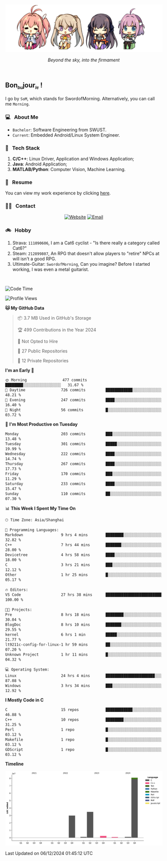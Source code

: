 <img src="./pic/Aokana.png">
<p align="center"><em>Beyond the sky, into the firmament</em></p>

<br/>

## Bon<sub><em><font size=2>bu</font></em></sub>jour<sub><em><font size=2>le</font></em></sub> !

I go by `SoM`, which stands for SwordofMorning. Alternatively, you can call me `Morning`.

### 💻 &nbsp; About Me

- `Bachelor`: Software Engineering from SWUST.
- `Current`: Embedded Android/Linux System Engineer.

### 🔧 &nbsp; Tech Stack

1. **C/C++**: Linux Driver, Application and Windows Application;
2. **Java**: Android Application;
3. **MATLAB/Python**: Computer Vision, Machine Learning.

### 📝 &nbsp; Resume

You can view my work experience by clicking <a href="https://swordofmorning.com/index.php/contact/">here</a>.

### 🤝🏻 &nbsp; Contact

<p align="center">
<a href="https://swordofmorning.com/"><img alt="Website" src="https://img.shields.io/badge/Website-swordofmorning.com-blue?style=flat-square&logo=google-chrome"></a>
<a href="mailto:master@xiaojintao.email
"><img alt="Email" src="https://img.shields.io/badge/Email-master@xiaojintao.email-blue?style=flat-square&logo=gmail"></a>
</p>

### 🚲 &nbsp; Hobby

1. Strava: `111090606`, I am a Cat6 cyclist - "Is there really a category called Cat6?"
2. Steam: `212899807`, An RPG that doesn't allow players to "retire" NPCs at will isn't a good RPG.
3. Ultimate-Guitar: `SwordofMorning`, Can you imagine? Before I started working, I was even a metal guitarist.

<br/>

<!--START_SECTION:waka-->
![Code Time](http://img.shields.io/badge/Code%20Time-428%20hrs%2053%20mins-blue)

![Profile Views](http://img.shields.io/badge/Profile%20Views-0-blue)

**🐱 My GitHub Data** 

> 📦 3.7 MB Used in GitHub's Storage 
 > 
> 🏆 499 Contributions in the Year 2024
 > 
> 🚫 Not Opted to Hire
 > 
> 📜 27 Public Repositories 
 > 
> 🔑 12 Private Repositories 
 > 
**I'm an Early 🐤** 

```text
🌞 Morning                477 commits         ████████░░░░░░░░░░░░░░░░░   31.67 % 
🌆 Daytime                726 commits         ████████████░░░░░░░░░░░░░   48.21 % 
🌃 Evening                247 commits         ████░░░░░░░░░░░░░░░░░░░░░   16.40 % 
🌙 Night                  56 commits          █░░░░░░░░░░░░░░░░░░░░░░░░   03.72 % 
```
📅 **I'm Most Productive on Tuesday** 

```text
Monday                   203 commits         ███░░░░░░░░░░░░░░░░░░░░░░   13.48 % 
Tuesday                  301 commits         █████░░░░░░░░░░░░░░░░░░░░   19.99 % 
Wednesday                222 commits         ████░░░░░░░░░░░░░░░░░░░░░   14.74 % 
Thursday                 267 commits         ████░░░░░░░░░░░░░░░░░░░░░   17.73 % 
Friday                   170 commits         ███░░░░░░░░░░░░░░░░░░░░░░   11.29 % 
Saturday                 233 commits         ████░░░░░░░░░░░░░░░░░░░░░   15.47 % 
Sunday                   110 commits         ██░░░░░░░░░░░░░░░░░░░░░░░   07.30 % 
```


📊 **This Week I Spent My Time On** 

```text
🕑︎ Time Zone: Asia/Shanghai

💬 Programming Languages: 
Markdown                 9 hrs 4 mins        ████████░░░░░░░░░░░░░░░░░   32.82 % 
C++                      7 hrs 44 mins       ███████░░░░░░░░░░░░░░░░░░   28.00 % 
Devicetree               4 hrs 58 mins       ████░░░░░░░░░░░░░░░░░░░░░   18.00 % 
C                        3 hrs 21 mins       ███░░░░░░░░░░░░░░░░░░░░░░   12.12 % 
Other                    1 hr 25 mins        █░░░░░░░░░░░░░░░░░░░░░░░░   05.17 % 

🔥 Editors: 
VS Code                  27 hrs 38 mins      █████████████████████████   100.00 % 

🐱‍💻 Projects: 
Pre                      8 hrs 18 mins       ████████░░░░░░░░░░░░░░░░░   30.04 % 
BlogDoc                  8 hrs 10 mins       ███████░░░░░░░░░░░░░░░░░░   29.55 % 
kernel                   6 hrs 1 min         █████░░░░░░░░░░░░░░░░░░░░   21.77 % 
lt9211c-config-for-linux-1 hr 59 mins        ██░░░░░░░░░░░░░░░░░░░░░░░   07.20 % 
Unknown Project          1 hr 11 mins        █░░░░░░░░░░░░░░░░░░░░░░░░   04.32 % 

💻 Operating System: 
Linux                    24 hrs 4 mins       ██████████████████████░░░   87.08 % 
Windows                  3 hrs 34 mins       ███░░░░░░░░░░░░░░░░░░░░░░   12.92 % 
```

**I Mostly Code in C** 

```text
C                        15 repos            ████████████░░░░░░░░░░░░░   46.88 % 
C++                      10 repos            ████████░░░░░░░░░░░░░░░░░   31.25 % 
Perl                     1 repo              █░░░░░░░░░░░░░░░░░░░░░░░░   03.12 % 
Makefile                 1 repo              █░░░░░░░░░░░░░░░░░░░░░░░░   03.12 % 
GDScript                 1 repo              █░░░░░░░░░░░░░░░░░░░░░░░░   03.12 % 
```



**Timeline**

![Lines of Code chart](https://raw.githubusercontent.com/SwordofMorning/SwordofMorning/main/assets/bar_graph.png)


 Last Updated on 06/12/2024 01:45:12 UTC
<!--END_SECTION:waka-->
